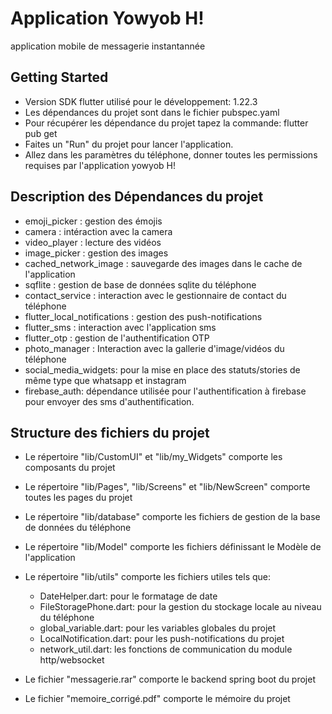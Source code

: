 # Application Yowyob H!

application mobile de messagerie instantannée

## Getting Started

- Version SDK flutter utilisé pour le développement: 1.22.3
- Les dépendances du projet sont dans le fichier pubspec.yaml
- Pour récupérer les dépendance du projet tapez la commande:  flutter pub get
- Faites un "Run" du projet pour lancer l'application.
- Allez dans les paramètres du téléphone, donner toutes les permissions requises par l'application yowyob H!

## Description des Dépendances du projet

- emoji_picker : gestion des émojis
- camera : intéraction avec la camera
- video_player : lecture des vidéos
- image_picker : gestion des images
- cached_network_image : sauvegarde des images dans le cache de l'application
- sqflite : gestion de base de données sqlite du téléphone
- contact_service : interaction avec le gestionnaire de contact du téléphone
- flutter_local_notifications : gestion des push-notifications
- flutter_sms : interaction avec l'application sms
- flutter_otp : gestion de l'authentification OTP
- photo_manager : Interaction avec la gallerie d'image/vidéos du téléphone
- social_media_widgets: pour la mise en place des statuts/stories de même type que whatsapp et instagram
- firebase_auth: dépendance utilisée pour l'authentification à firebase pour envoyer des sms d'authentification.

## Structure des fichiers du projet

- Le répertoire "lib/CustomUI" et "lib/my_Widgets" comporte les composants du projet
- Le répertoire "lib/Pages", "lib/Screens" et "lib/NewScreen" comporte toutes les pages du projet
- Le répertoire "lib/database" comporte les fichiers de gestion de la base de données du téléphone
- Le répertoire "lib/Model" comporte les fichiers définissant le Modèle de l'application
- Le répertoire "lib/utils" comporte les fichiers utiles tels que:
    - DateHelper.dart: pour le formatage de date
    - FileStoragePhone.dart: pour la gestion du stockage locale au niveau du téléphone
    - global_variable.dart: pour les variables globales du projet
    - LocalNotification.dart: pour les push-notifications du projet
    - network_util.dart: les fonctions de communication du module http/websocket
   
- Le fichier "messagerie.rar" comporte le backend spring boot du projet
- Le fichier "memoire_corrigé.pdf" comporte le mémoire du projet
